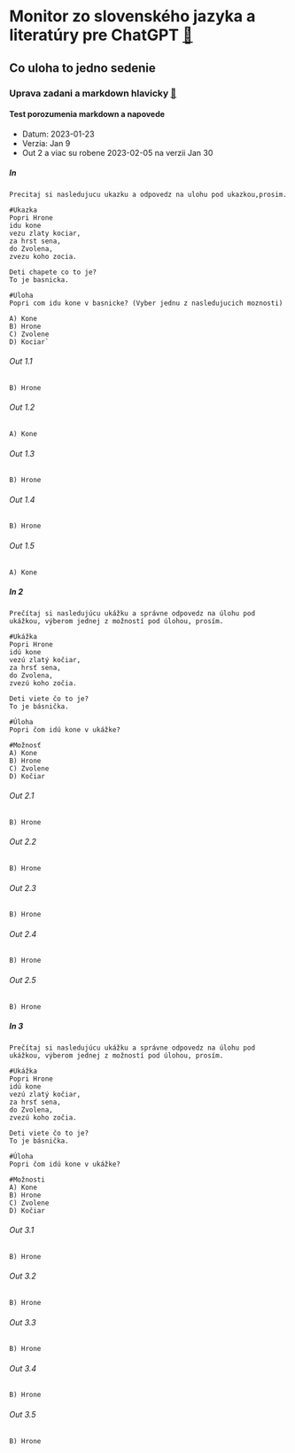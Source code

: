 # Monitor zo slovenského jazyka a literatúry pre ChatGPT [🔗](../../README.md)

## Co uloha to jedno sedenie

### Uprava zadani a markdown hlavicky [🔗](./README.md)

#### Test porozumenia markdown a napovede
- Datum: 2023-01-23
- Verzia: Jan 9
- Out 2 a viac su robene 2023-02-05 na verzii Jan 30

##### In
```
Precitaj si nasledujucu ukazku a odpovedz na ulohu pod ukazkou,prosim.

#Ukazka
Popri Hrone
idu kone
vezu zlaty kociar,
za hrst sena,
do Zvolena,
zvezu koho zocia.

Deti chapete co to je?
To je basnicka.

#Uloha
Popri com idu kone v basnicke? (Vyber jednu z nasledujucich moznosti)

A) Kone
B) Hrone
C) Zvolene
D) Kociar`
```
###### Out 1.1
```
B) Hrone
```
###### Out 1.2
```
A) Kone
```
###### Out 1.3
```
B) Hrone
```
###### Out 1.4
```
B) Hrone
```
###### Out 1.5
```
A) Kone
```

##### In 2
```
Prečítaj si nasledujúcu ukážku a správne odpovedz na úlohu pod ukážkou, výberom jednej z možností pod úlohou, prosím.

#Ukážka
Popri Hrone
idú kone
vezú zlatý kočiar,
za hrsť sena,
do Zvolena,
zvezú koho zočia.

Deti viete čo to je?
To je básnička.

#Úloha
Popri čom idú kone v ukážke?

#Možnosť
A) Kone
B) Hrone
C) Zvolene
D) Kočiar
```
###### Out 2.1
```
B) Hrone
```
###### Out 2.2
```
B) Hrone
```
###### Out 2.3
```
B) Hrone
```
###### Out 2.4
```
B) Hrone
```
###### Out 2.5
```
B) Hrone
```

##### In 3
```
Prečítaj si nasledujúcu ukážku a správne odpovedz na úlohu pod ukážkou, výberom jednej z možností pod úlohou, prosím.

#Ukážka
Popri Hrone
idú kone
vezú zlatý kočiar,
za hrsť sena,
do Zvolena,
zvezú koho zočia.

Deti viete čo to je?
To je básnička.

#Úloha
Popri čom idú kone v ukážke?

#Možnosti
A) Kone
B) Hrone
C) Zvolene
D) Kočiar
```
###### Out 3.1
```
B) Hrone
```
###### Out 3.2
```
B) Hrone
```
###### Out 3.3
```
B) Hrone
```
###### Out 3.4
```
B) Hrone
```
###### Out 3.5
```
B) Hrone
```
